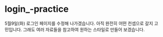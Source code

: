 # login_-practice

5월9일(화)
로그인 페이지를 수정해 나가겠습니다.
아직 완전히 어떤 컨셉으로 갈지 고민입니다. 그래도 여러 자료들을 참고하여 원하는 스타일로 만들어 보겠습니다.
